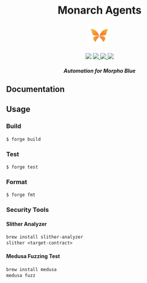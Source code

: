 <div align="center">
  <h1 > Monarch Agents</h1>
  
  <img height=60 src="./docs/logo.png"/>
  <br/>
  <br/>
  <a href="https://github.com/foundry-rs/foundry"><img src="https://img.shields.io/static/v1?label=foundry-rs&message=foundry&color=blue&logo=github"/></a>
  <a href=https://github.com/monarch-xyz/monarch-agents/actions/workflows/slither.yml""><img src="https://github.com/monarch-xyz/monarch-agents/actions/workflows/slither.yml/badge.svg?branch=master" > </a>
  <a href=https://github.com/monarch-xyz/monarch-agents/actions/workflows/ci.yml""><img src="https://github.com/monarch-xyz/monarch-agents/actions/workflows/ci.yml/badge.svg?branch=master"> </a>

  <a href="https://codecov.io/gh/monarch-xyz/monarch-agents" >
<img src="https://codecov.io/gh/monarch-xyz/monarch-agents/graph/badge.svg?token=NPTETDZ4K2"/>
</a>
  <h5 align="center"> Automation for Morpho Blue</h5>
  
</div>

## Documentation

## Usage

### Build

```shell
$ forge build
```

### Test

```shell
$ forge test
```

### Format

```shell
$ forge fmt
```

### Security Tools

#### Slither Analyzer

```shell
brew install slither-analyzer
slither <target-contract>
```

#### Medusa Fuzzing Test

```shell
brew install medusa
medusa fuzz
```
